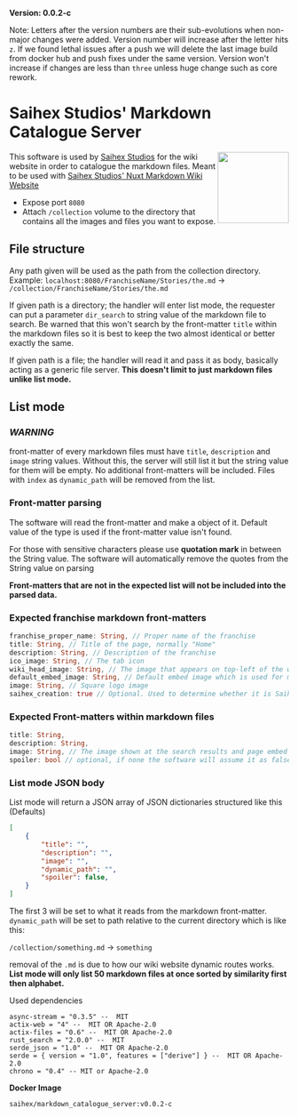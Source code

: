 **Version: 0.0.2-c**

Note: Letters after the version numbers are their sub-evolutions when non-major changes were added. Version number will increase after the letter hits `z`. If we found lethal issues after a push we will delete the last image build from docker hub and push fixes under the same version. Version won't increase if changes are less than `three` unless huge change such as core rework.

# Saihex Studios' Markdown Catalogue Server
<img align="right" width="128" src="https://img.saihex.com/software_logos/markdown_catalogue_server.svg">

This software is used by [Saihex Studios](www.saihex.com) for the wiki website in order to catalogue the markdown files.
Meant to be used with [Saihex Studios' Nuxt Markdown Wiki Website](https://github.com/Saihex/nuxt-static-markdown-wiki-website)

- Expose port `8080`
- Attach `/collection` volume to the directory that contains all the images and files you want to expose.

## File structure
Any path given will be used as the path from the collection directory. Example:
`localhost:8080/FranchiseName/Stories/the.md` -> `/collection/FranchiseName/Stories/the.md`

If given path is a directory; the handler will enter list mode, the requester can put a parameter `dir_search` to string value of the markdown file to search. Be warned that this won't search by the front-matter `title` within the markdown files so it is best to keep the two almost identical or better exactly the same.

If given path is a file; the handler will read it and pass it as body, basically acting as a generic file server. **This doesn't limit to just markdown files unlike list mode.**

## List mode
### ***WARNING***
front-matter of every markdown files must have `title`, `description` and `image` string values. Without this, the server will still list it but the string value for them will be empty. No additional front-matters will be included. Files with `index` as `dynamic_path` will be removed from the list.

### Front-matter parsing
The software will read the front-matter and make a object of it. Default value of the type is used if the front-matter value isn't found.

For those with sensitive characters please use **quotation mark** in between the String value. The software will automatically remove the quotes from the String value on parsing

**Front-matters that are not in the expected list will not be included into the parsed data.**

### Expected franchise markdown front-matters
```rust
franchise_proper_name: String, // Proper name of the franchise
title: String, // Title of the page, normally "Home"
description: String, // Description of the franchise
ico_image: String, // The tab icon
wiki_head_image: String, // The image that appears on top-left of the wiki page.
default_embed_image: String, // Default embed image which is used for main page.
image: String, // Square logo image
saihex_creation: true // Optional. Used to determine whether it is Saihex's creation. Default to false if none found.
```

### Expected Front-matters within markdown files
```rust
title: String,
description: String,
image: String, // The image shown at the search results and page embed
spoiler: bool // optional, if none the software will assume it as false.
```

### List mode JSON body
List mode will return a JSON array of JSON dictionaries structured like this
(Defaults)
```json
[
    {
        "title": "",
        "description": "",
        "image": "",
        "dynamic_path": "",
        "spoiler": false,
    }
]
```

The first 3 will be set to what it reads from the markdown front-matter. `dynamic_path` will be set to path relative to the current directory which is like this:

`/collection/something.md` -> `something`

removal of the `.md` is due to how our wiki website dynamic routes works. **List mode will only list 50 markdown files at once sorted by similarity first then alphabet.**

Used dependencies
```
async-stream = "0.3.5" --  MIT
actix-web = "4" --  MIT OR Apache-2.0 
actix-files = "0.6" --  MIT OR Apache-2.0 
rust_search = "2.0.0" --  MIT
serde_json = "1.0" --  MIT OR Apache-2.0 
serde = { version = "1.0", features = ["derive"] } --  MIT OR Apache-2.0
chrono = "0.4" -- MIT or Apache-2.0
```

**Docker Image**
```
saihex/markdown_catalogue_server:v0.0.2-c
```